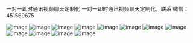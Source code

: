 一对一即时通讯视频聊天定制化
一对一即时通讯视频聊天定制化，联系
微信：451569675

![image](http://ichatcat.com/school/wechat8.jpg)
![image](http://ichatcat.com/maoyin/shujuku02.png)
![image](http://ichatcat.com/maoyin/yewu2.png)
![image](http://ichatcat.com/maoyin/113.png)
![image](http://ichatcat.com/maoyin/115.png)
![image](http://ichatcat.com/maoyin/116.png)
![image](http://ichatcat.com/maoyin/117.png)
![image](http://ichatcat.com/maoyin/118.png)
![image](http://ichatcat.com/maoyin/119.png)
![image](http://ichatcat.com/maoyin/222.png)
![image](http://ichatcat.com/maoyin/1120.png)
![image](http://ichatcat.com/maoyin/1121.png)
